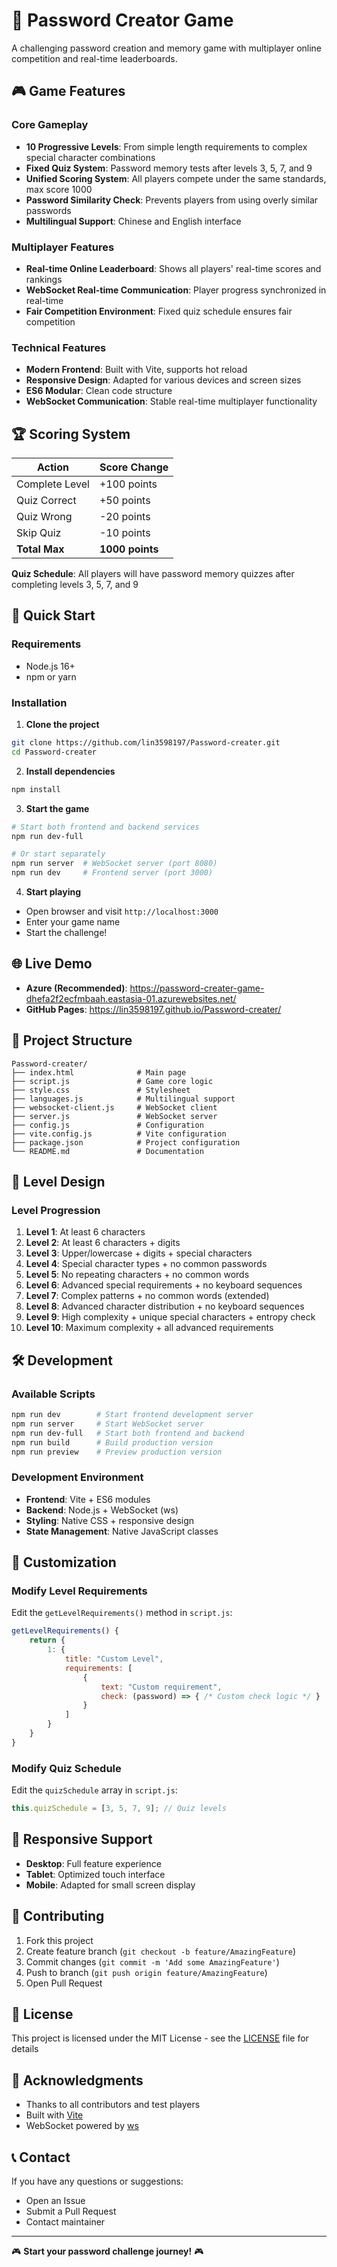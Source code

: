 # 🔐 Password Creator Game

A challenging password creation and memory game with multiplayer online competition and real-time leaderboards.

## 🎮 Game Features

### Core Gameplay
- **10 Progressive Levels**: From simple length requirements to complex special character combinations
- **Fixed Quiz System**: Password memory tests after levels 3, 5, 7, and 9
- **Unified Scoring System**: All players compete under the same standards, max score 1000
- **Password Similarity Check**: Prevents players from using overly similar passwords
- **Multilingual Support**: Chinese and English interface

### Multiplayer Features
- **Real-time Online Leaderboard**: Shows all players' real-time scores and rankings
- **WebSocket Real-time Communication**: Player progress synchronized in real-time
- **Fair Competition Environment**: Fixed quiz schedule ensures fair competition

### Technical Features
- **Modern Frontend**: Built with Vite, supports hot reload
- **Responsive Design**: Adapted for various devices and screen sizes
- **ES6 Modular**: Clean code structure
- **WebSocket Communication**: Stable real-time multiplayer functionality

## 🏆 Scoring System

| Action | Score Change |
|--------|--------------|
| Complete Level | +100 points |
| Quiz Correct | +50 points |
| Quiz Wrong | -20 points |
| Skip Quiz | -10 points |
| **Total Max** | **1000 points** |

**Quiz Schedule**: All players will have password memory quizzes after completing levels 3, 5, 7, and 9

## 🚀 Quick Start

### Requirements
- Node.js 16+ 
- npm or yarn

### Installation

1. **Clone the project**
```bash
git clone https://github.com/lin3598197/Password-creater.git
cd Password-creater
```

2. **Install dependencies**
```bash
npm install
```

3. **Start the game**
```bash
# Start both frontend and backend services
npm run dev-full

# Or start separately
npm run server  # WebSocket server (port 8080)
npm run dev     # Frontend server (port 3000)
```

4. **Start playing**
- Open browser and visit `http://localhost:3000`
- Enter your game name
- Start the challenge!

## 🌐 Live Demo

- **Azure (Recommended)**: https://password-creater-game-dhefa2f2ecfmbaah.eastasia-01.azurewebsites.net/
- **GitHub Pages**: https://lin3598197.github.io/Password-creater/

## 📁 Project Structure

```
Password-creater/
├── index.html              # Main page
├── script.js               # Game core logic
├── style.css               # Stylesheet
├── languages.js            # Multilingual support
├── websocket-client.js     # WebSocket client
├── server.js               # WebSocket server
├── config.js               # Configuration
├── vite.config.js          # Vite configuration
├── package.json            # Project configuration
└── README.md               # Documentation
```

## 🎯 Level Design

### Level Progression
1. **Level 1**: At least 6 characters
2. **Level 2**: At least 6 characters + digits
3. **Level 3**: Upper/lowercase + digits + special characters
4. **Level 4**: Special character types + no common passwords
5. **Level 5**: No repeating characters + no common words
6. **Level 6**: Advanced special requirements + no keyboard sequences
7. **Level 7**: Complex patterns + no common words (extended)
8. **Level 8**: Advanced character distribution + no keyboard sequences
9. **Level 9**: High complexity + unique special characters + entropy check
10. **Level 10**: Maximum complexity + all advanced requirements

## 🛠️ Development

### Available Scripts

```bash
npm run dev        # Start frontend development server
npm run server     # Start WebSocket server
npm run dev-full   # Start both frontend and backend
npm run build      # Build production version
npm run preview    # Preview production version
```

### Development Environment
- **Frontend**: Vite + ES6 modules
- **Backend**: Node.js + WebSocket (ws)
- **Styling**: Native CSS + responsive design
- **State Management**: Native JavaScript classes

## 🎨 Customization

### Modify Level Requirements
Edit the `getLevelRequirements()` method in `script.js`:

```javascript
getLevelRequirements() {
    return {
        1: {
            title: "Custom Level",
            requirements: [
                {
                    text: "Custom requirement",
                    check: (password) => { /* Custom check logic */ }
                }
            ]
        }
    }
}
```

### Modify Quiz Schedule
Edit the `quizSchedule` array in `script.js`:

```javascript
this.quizSchedule = [3, 5, 7, 9]; // Quiz levels
```

## 📱 Responsive Support

- **Desktop**: Full feature experience
- **Tablet**: Optimized touch interface
- **Mobile**: Adapted for small screen display

## 🤝 Contributing

1. Fork this project
2. Create feature branch (`git checkout -b feature/AmazingFeature`)
3. Commit changes (`git commit -m 'Add some AmazingFeature'`)
4. Push to branch (`git push origin feature/AmazingFeature`)
5. Open Pull Request

## 📄 License

This project is licensed under the MIT License - see the [LICENSE](LICENSE) file for details

## 🙏 Acknowledgments

- Thanks to all contributors and test players
- Built with [Vite](https://vitejs.dev/)
- WebSocket powered by [ws](https://github.com/websockets/ws)

## 📞 Contact

If you have any questions or suggestions:
- Open an Issue
- Submit a Pull Request
- Contact maintainer

---

🎮 **Start your password challenge journey!** 🎮
